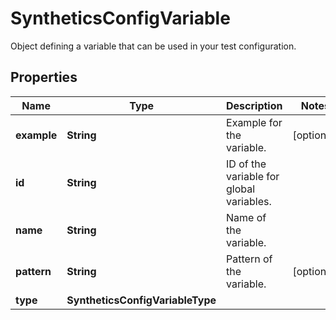 # SyntheticsConfigVariable

Object defining a variable that can be used in your test configuration.

## Properties

| Name        | Type                             | Description                              | Notes      |
| ----------- | -------------------------------- | ---------------------------------------- | ---------- |
| **example** | **String**                       | Example for the variable.                | [optional] |
| **id**      | **String**                       | ID of the variable for global variables. |
| **name**    | **String**                       | Name of the variable.                    |
| **pattern** | **String**                       | Pattern of the variable.                 | [optional] |
| **type**    | **SyntheticsConfigVariableType** |                                          |
